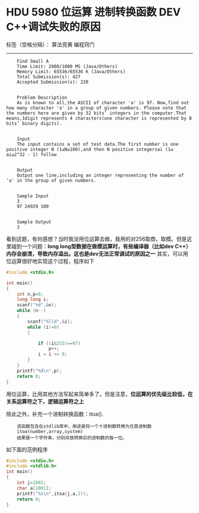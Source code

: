 ﻿# HDU 5980 位运算 进制转换函数 DEV C++调试失败的原因

标签（空格分隔）： 算法竞赛 编程窍门

---

        Find Small A
        Time Limit: 2000/1000 MS (Java/Others)    
        Memory Limit: 65536/65536 K (Java/Others)
        Total Submission(s): 427    
        Accepted Submission(s): 220
        
        
        Problem Description
        As is known to all,the ASCII of character 'a' is 97. Now,find out how many character 'a' in a group of given numbers. Please note that the numbers here are given by 32 bits’ integers in the computer.That means,1digit represents 4 characters(one character is represented by 8 bits’ binary digits).
         
        
        Input
        The input contains a set of test data.The first number is one positive integer N (1≤N≤100),and then N positive integersai (1≤ ai≤2^32 - 1) follow
         
        
        Output
        Output one line,including an integer representing the number of 'a' in the group of given numbers.
         
        
        Sample Input
        3
        97 24929 100
         
        
        Sample Output
        3
看到这题，有何感想？当时我没用位运算去做，我用的对256取商，取模。但是这里碰到一个问题：**long long型数据在做模运算时，有些编译器（比如dev C++）内存会崩溃，导致内存溢出。这也是dev无法正常调试的原因之一**
其实，可以用位运算很好地实现这个过程，程序如下
```C
#include <stdio.h>

int main()
{
	int n,p=0;
	long long i;
	scanf("%d",&n);
	while (n--)
	{
		scanf("%lld",&i);
		while (i!=0)
		{

			if ((i&255)==97)
				p++;
			i = i >> 8;
		}
	}
	printf("%d\n",p);
	return 0;
}
```
用位运算，比用其他方法写起来简单多了。但是注意，**位运算的优先级比较低，在关系运算符之下，逻辑运算符之上**

除此之外，补充一个进制转换函数：itoa().

        该函数包含在stdlib库中，用途是将一个十进制数转换为任意进制数
        itoa(number,array,system)
        结果是一个字符串，分别存放转换后的进制数的每一位。
如下面的范例程序
```C
#include <stdio.h>
#include <stdlib.h>
int main()
{
	int j=1001;
	char a[1001];
	printf("%s\n",itoa(j,a,2));
	return 0;
}
```
